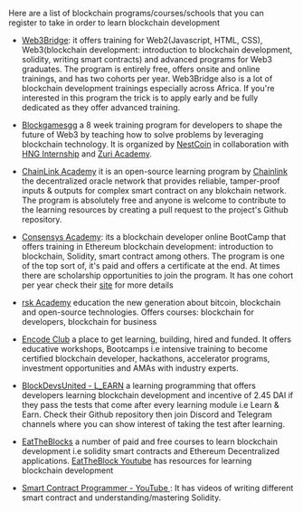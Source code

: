 Here are a list of blockchain programs/courses/schools that you can register to take in order to learn blockchain development
- [Web3Bridge](https://www.web3bridge.com/): it offers training for Web2(Javascript, HTML, CSS), Web3(blockchain development: introduction to blockchain development, solidity, writing smart contracts) and advanced programs for Web3 graduates. The program is entirely free, offers onsite and online trainings, and has two cohorts per year. Web3Bridge also is a lot of blockchain development trainings especially across Africa. If you're interested in this program the trick is to apply early and be fully dedicated as they offer advanced training.

- [Blockgamesgg](https://blockgames.gg/) a 8 week training program for developers to shape the future of Web3 by teaching how to solve problems by leveraging blockchain technology. It is organized by [NestCoin](twitter.com/nestcoin) in collaboration with [HNG Internship](twitter.com/hnginternship) and [Zuri Academy](twitter.com/theZuriTeam).

- [ChainLink Academy](https://www.chainlink.education/) it is an open-source learning program by [Chainlink]() the decentralized oracle network that provides reliable, tamper-proof inputs & outputs for complex smart contract on any blokchain network. The program is absolutely free and anyone is welcome to contribute to the learning resources by creating a pull request to the project's Github repository.

- [Consensys Academy](https://consensys.net/academy/bootcamp/): its a blockchain developer online BootCamp that offers training in Ethereum blockchain development: introduction to blockchain, Solidity, smart contract among others. The program is one of the top sort of, it's paid and offers a certificate at the end. At times there are scholarship opportunities to join the program. It has one cohort per year check their [site](https://consensys.net/academy/bootcamp/) for more details

- [rsk Academy](https://academy.rsk.dev.br/) education the new generation about bitcoin, blockchain and open-source technologies. Offers courses: blockchain for developers, blockchain for business 

- [Encode Club](https://www.encode.club/) a place to get learning, building, hired and funded. It offers educative workshops, Bootcamps i.e intensive training to become certified blockchain developer, hackathons, accelerator programs, investment opportunities and AMAs with industry experts.

- [BlockDevsUnited - L_EARN](https://github.com/BlockDevsUnited/l-earn/tree/master/Lessons/English/L_EARN) a learning programming that offers developers learning blockchain development and incentive of 2.45 DAI if they pass the tests that come after every learning module i.e Learn & Earn. Check their Github repository then join Discord and Telegram channels where you can show interest of taking the test after learning.

- [EatTheBlocks](https://pro.eattheblocks.com/) a number of paid and free courses to learn blockchain development i.e solidity smart contracts and Ethereum Decentralized applications. [EatTheBlock Youtube](https://www.youtube.com/c/EatTheBlocks/playlists) has resources for learning blockchain development

- [Smart Contract Programmer - YouTube ](https://www.youtube.com/channel/UCJWh7F3AFyQ_x01VKzr9eyA): It has videos of writing different smart contract and understanding/mastering Solidity.

